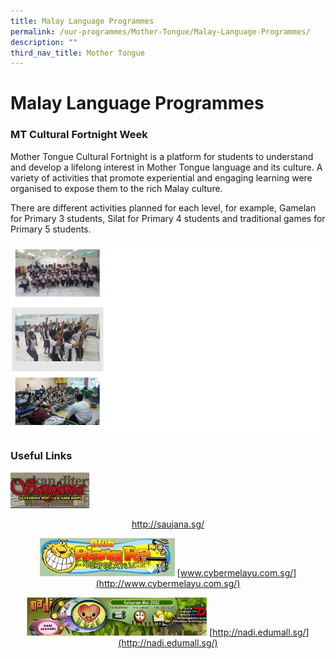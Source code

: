 ```yaml
---
title: Malay Language Programmes
permalink: /our-programmes/Mother-Tongue/Malay-Language-Programmes/
description: ""
third_nav_title: Mother Tongue
---
```

# **Malay Language Programmes**
### MT Cultural Fortnight Week

Mother Tongue Cultural Fortnight is a platform for students to understand and develop a lifelong interest in Mother Tongue language and its culture. A variety of activities that promote experiential and engaging learning were organised to expose them to the rich Malay culture.

There are different activities planned for each level, for example, Gamelan for Primary 3 students, Silat for Primary 4 students and traditional games for Primary 5 students.

![](/images/malayprogramme.jpg)

### Useful Links

<img src="/images/Link1.jpg" 
     style="width:25%">
<center><a href="http://saujana.sg/">http://saujana.sg/</a>

![](/images/Link2.jpg)
[www.cybermelayu.com.sg/](http://www.cybermelayu.com.sg/)

![](/images/Link3.jpg)
[http://nadi.edumall.sg/](http://nadi.edumall.sg/)